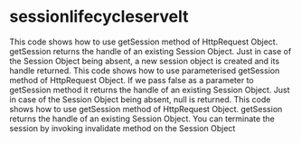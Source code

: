 # sessionlifecycleservelt
This code shows how to use getSession method of  HttpRequest Object. getSession returns the handle of an existing Session Object. Just in case of the Session Object being absent, a new session object is created and its handle returned.
This code shows how to use parameterised getSession method of  HttpRequest Object. If we pass false as a parameter to getSession method it returns the handle of an existing Session Object. Just in case of the Session Object being absent, null is returned.
This code shows how to use getSession method of  HttpRequest Object. getSession returns the handle of an existing Session Object. You can terminate the session by invoking invalidate method on the Session Object
